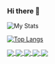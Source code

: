 ### Hi there 👋

<!--kah-ve/kah-ve** is a ✨ _special_ ✨ repository because its `README.md` (this file) appears on your GitHub profile.-->

![My Stats](https://github-readme-stats.vercel.app/api?username=kah-ve&show_icons=true&theme=dracula)


[![Top Langs](https://github-readme-stats.vercel.app/api/top-langs/?username=kah-ve&hide=html&layout=compact&theme=dracula)](https://github.com/kah-ve/github-readme-stats)


<a href="https://github.com/kah-ve/MarketGAN">
  <img align="center" src="https://github-readme-stats.vercel.app/api/pin/?username=kah-ve&repo=MarketGAN&theme=tokyonight" />
</a>    

<a href="https://github.com/kah-ve/TrafficSignGAN">
  <img align="center" src="https://github-readme-stats.vercel.app/api/pin/?username=kah-ve&repo=TrafficSignGAN&theme=tokyonight" />
</a>    

<a href="https://github.com/kah-ve/kah-ve.github.io">
  <img align="center" src="https://github-readme-stats.vercel.app/api/pin/?username=kah-ve&repo=kah-ve.github.io&theme=tokyonight" />
</a>

<a href="https://github.com/kah-ve/fullstack-boilerplate-app">
  <img align="center" src="https://github-readme-stats.vercel.app/api/pin/?username=kah-ve&repo=fullstack-boilerplate-app&theme=tokyonight" />
</a>    

<a href="https://github.com/kah-ve/realestate-discord-notifier">
  <img align="center" src="https://github-readme-stats.vercel.app/api/pin/?username=kah-ve&repo=realestate-discord-notifier&theme=tokyonight" />
</a>    


